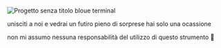 


![Progetto senza titolo](https://github.com/bloue-terminal/La-bomba/assets/156714313/e226c2fb-f51d-483f-8c29-d3a87aa98b6a) bloue terminal

unisciti a noi e vedrai un futiro pieno di sorprese hai solo una ocassione 




non mi assumo nessuna responsabilità del utilizzo di questo strumento 🚨



